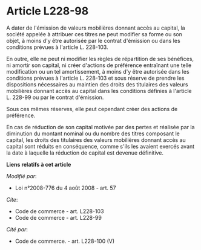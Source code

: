 # Article L228-98

A dater de l'émission de valeurs mobilières donnant accès au capital, la société appelée à attribuer ces titres ne peut
modifier sa forme ou son objet, à moins d'y être autorisée par le contrat d'émission ou dans les conditions prévues à
l'article L. 228-103. 

En outre, elle ne peut ni modifier les règles de répartition de ses bénéfices, ni amortir son capital, ni créer d'actions de
préférence entraînant une telle modification ou un tel amortissement, à moins d'y être autorisée dans les conditions prévues
à l'article L. 228-103 et sous réserve de prendre les dispositions nécessaires au maintien des droits des titulaires des
valeurs mobilières donnant accès au capital dans les conditions définies à l'article L. 228-99 ou par le contrat d'émission. 

Sous ces mêmes réserves, elle peut cependant créer des actions de préférence. 

En cas de réduction de son capital motivée par des pertes et réalisée par la diminution du montant nominal ou du nombre des
titres composant le capital, les droits des titulaires des valeurs mobilières donnant accès au capital sont réduits en
conséquence, comme s'ils les avaient exercés avant la date à laquelle la réduction de capital est devenue définitive.

**Liens relatifs à cet article**

_Modifié par_:

  - Loi n°2008-776 du 4 août 2008 - art. 57

_Cite_:

  - Code de commerce - art. L228-103
  - Code de commerce - art. L228-99

_Cité par_:

  - Code de commerce. - art. L228-100 (V)
